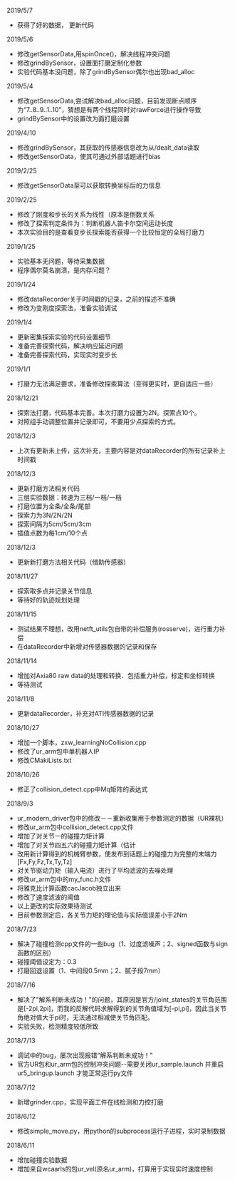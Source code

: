 2019/5/7
- 获得了好的数据， 更新代码

2019/5/6
- 修改getSensorData,用spinOnce()，解决线程冲突问题
- 修改grindBySensor，设置面打磨定制化参数
- 实验代码基本没问题，除了grindBySensor偶尔也出现bad_alloc

2019/5/4
- 修改getSensorData,尝试解决bad_alloc问题，目前发现断点顺序为“7..8..9..1..10”，猜想是有两个线程同时对rawForce进行操作导致
- grindBySensor中的设置改为面打磨设置

2019/4/10
- 修改grindBySensor，其获取的传感器信息改为从/dealt_data读取
- 修改getSensorData，使其可通过外部话题进行bias

2019/2/25
- 修改getSensorData至可以获取转换坐标后的力信息

2019/2/25
- 修改了刚度和步长的关系为线性（原本是倒数关系
- 修改了探索判定条件为：判断机器人笛卡尔空间运动长度
- 本次实验目的是查看变步长探索能否获得一个比较恒定的全局打磨力

2019/1/25
- 实验基本无问题，等待采集数据
- 程序偶尔莫名崩溃，是内存问题？

2019/1/24
- 修改dataRecorder关于时间戳的记录，之前的描述不准确
- 修改为变刚度探索法，准备实验调试

2019/1/4
- 更新密集探索实验的代码设置细节
- 准备完善探索代码，解决响应延迟问题
- 准备完善探索代码，实现实时变步长

2019/1/1
- 打磨力无法满足要求，准备修改探索算法（变得更实时，更自适应一些）

2018/12/21
- 探索法打磨，代码基本完善。本次打磨力设置为2N。探索点10个。
- 对照组手动调整位置并记录即可，不要用少点探索的方式。

2018/12/3
- 上次有更新未上传，这次补充，主要内容是对dataRecorder的所有记录补上时间戳

2018/12/3
- 更新打磨方法相关代码
- 三组实验数据：转速为三档/一档/一档
- 打磨位置为全条/全条/尾部
- 探索力为3N/2N/2N
- 探索间隔为5cm/5cm/3cm
- 插值点数为每1cm/10个点

2018/12/3
- 更新新打磨方法相关代码（借助传感器）

2018/11/27
- 探索取多点并记录关节信息
- 等待好的轨迹规划处理

2018/11/15
- 测试结果不理想，改用netft_utils包自带的补偿服务(rosserve)，进行重力补偿
- 在dataRecorder中新增对传感器数据的记录和保存

2018/11/14
- 增加对Axia80 raw data的处理和转换．包括重力补偿，标定和坐标转换
- 等待测试

2018/11/8
- 更新dataRecorder，补充对ATI传感器数据的记录

2018/10/27
- 增加一个脚本，zxw_learningNoCollision.cpp
- 修改了ur_arm包中单机器人IP
- 修改CMakiLists.txt

2018/10/26
- 修正了collision_detect.cpp中Mq矩阵的表达式

2018/9/3
- ur_modern_driver包中的修改－－重新收集用于参数测定的数据（UR裸机）
- 修改ur_arm包中collision_detect.cpp文件
 - 增加了对关节一的碰撞力矩计算
 - 增加了对关节四五六的碰撞力矩计算（估计
 - 改用新计算得到的机械臂参数，使发布到话题上的碰撞力为完整的末端力[Fx,Fy,Fz,Tx,Ty,Tz]
 - 对关节驱动力矩（输入电流）进行了平均滤波的去噪处理
- 修改ur_arm包中的my_func.h文件
 - 将雅克比计算函数cacJacob独立出来
 - 修改了速度滤波的阈值
- 以上更改的实际效果待测试
- 目前参数测定后，各关节力矩的理论值与实际值误差小于2Nm

2018/7/23
- 解决了碰撞检测cpp文件的一些bug（1、过度滤噪声；2、signed函数与sign函数的区别）
- 碰撞阈值设定为：0.3
- 打磨回退设置（1、中间段0.5mm；2、腻子段7mm）

2018/7/16
- 解决了"解系判断未成功！"的问题，其原因是官方/joint_states的关节角范围是[-2pi,2pi]，而我的反解代码求解得到的关节角值域为[-pi,pi]，因此当关节角绝对值大于pi时，无法通过相减使关节角匹配。
- 实验失败，检测精度较低所致

2018/7/13
- 调试中的bug，屡次出现报错“解系判断未成功！"
- 官方UR包和ur_arm包的控制冲突问题--需要关闭ur_sample.launch 并重启ur5_bringup.launch 才能正常运行py文件

2018/7/12
- 新增grinder.cpp，实现平面工件在线检测和力控打磨

2018/6/12
- 修改simple_move.py，用python的subprocess运行子进程，实时录制数据

2018/6/11
- 增加碰撞实验数据
- 增加来自wcaarls的包ur_vel(原名ur_arm)，打算用于实现实时速度控制
